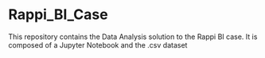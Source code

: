 # Rappi_BI_Case
This repository contains the Data Analysis solution to the Rappi BI case. It is composed of a Jupyter Notebook and the .csv dataset
